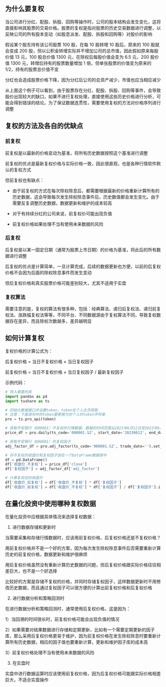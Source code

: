 ## 为什么要复权

当公司进行分红、配股、拆股、回购等操作时，公司的股本结构会发生变化，这将直接影响其股票的交易价格。股票的复权是指对股票的历史交易数据进行调整，以反映公司的所有股本变动（如股息派发、配股、拆股和回购等）对股价的影响

假设某个股东持有该公司股票 100 股，在每 10 股转增 10 股后，原来的 100 股就会变成 200 股，但以公积金转增实际并不增加公司的总市值，因此假如原来每股价值 13 元，100 股总价值 1300 元，在除权后每股价值会变为 6.5 元，200 股价值 1300 元，转增后持有的股票数量增加 1 倍，但单张股票的价值变为原来的 1/2，持有的股票总价值不变

分红也会造成股票价格下降，因为分红后公司的总资产减少，市值也应当相应减少

从上面这个例子可以看到，由于股票存在分红、配股、拆股、回购等事件，会导致股价出现较大的缺口，如果不进行复权处理，直接使用这些历史价格进行分析，可能会得到错误的结论。为了保证数据连贯性，需要使用复权的方法对价格序列进行调整

## 复权的方法及各自的优缺点

### 前复权

前复权是以最新的价格变动为基准，将所有历史数据按照这个基准进行调整

前复权的优点是最新复权价格与实际价格一致，因此很直观，也是各种行情软件默认的复权方式

但前复权也有缺点：

- 由于前复权的方式在每次除权除息后，都需要根据最新的价格重新计算所有的历史数据，这会导致每次发生除权除息事件后，历史数值都会发生变化。由于需要反复调整历史数据，数据更新和维护的成本较高

- 对于有持续分红的公司来说，前复权价可能出现负值

- 前复权价格如果处理不当有使用未来数据的风险

### 后复权

后复权是以某一固定日期（通常为股票上市日期）的价格为基准，将此后的所有数据进行调整

后复权的优点是计算简单，一旦计算完成，后续的数据更新也方便，以前的后复权价格不会因为后面的除权除息事件而发生变动

但后复权价格和真实股票价格可能差别较大，尤其不适用于实盘

### 复权算法

需要注意的是，复权的算法有很多种，包括：经典算法、递归后复权法、递归前复权法、涨跌幅复权法等等，不同平台、不同数据源由于复权算法不同，导致复权数据存在差异，而且除权次数越多，差异越明显

## 如何计算复权

复权价格的计算公式为：

后复权价格 = 当日不复权价格 × 当日复权因子

前复权价格 = 当日不复权价格 × 当日复权因子 / 最新复权因子

示例代码：

```python
# 导入需要的库
import pandas as pd
import tushare as ts

# 初始化数据接口并设置token，token在个人主页获取
# 注意：下面语句中的token要更换为你个人的token字符串
pro = ts.pro_api(token)

# 获取平安银行（000001）不复权的行情数据，数据的时间范围从2023年6月12日至2023年6月20日
price_df = pro.daily(ts_code='000001.SZ', start_date='20230612', end_date='20230620').set_index('trade_date')

# 获取平安银行（000001）的复权因子
adj_factor_df = pro.adj_factor(ts_code='000001.SZ', trade_date='').set_index('trade_date')

# 将不复权的收盘价和复权因子放在一个DataFrame数据表中
df = pd.DataFrame()
df['收盘价_不复权'] = price_df['close']
df['复权因子'] = adj_factor_df['adj_factor']

# 计算复权后的收盘价
df['收盘价_后复权'] = df['收盘价_不复权'] * df['复权因子']
df['收盘价_前复权'] = df['收盘价_不复权'] * df['复权因子'] / df['复权因子'].iloc[-1]
```

## 在量化投资中使用哪种复权数据

在量化投资中应根据具体情况来选择复权数据：

1. 进行数据存储和更新时

当需要采集和存储行情数据时，应该用前复权价格、后复权价格还是不复权价格？

用前复权价格并不是一个好的方案，因为每次发生除权除息事件后否需要重新计算历史的前复权价格，数据更新和维护很麻烦

用后复权价格虽然没有重新计算历史数据的问题，但后复权价格跟实际价格往往相差巨大，也不是一个好选择

比较好的方案是存储不复权的价格，并同时存储复权因子，这样数据更新时不用修改历史数据，而且通过复权因子可以很方便的计算出前复权价格和后复权价格

2. 进行数据分析和策略回测时

在进行数据分析和策略回测时，通常使用后复权价格，这是因为：

1）当回溯的时间很长时，前复权价格可能会出现负值的情况

2）如果需要对结果数据进行存储和定期更新，比如有一个需要定期更新的因子库，那么采用后复权价格更易于维护，因为前复权价格在发生除权除息时要重新计算所有历史数据，相应的因子值也要重新计算，更新和维护因子库的成本高

3）前复权价格处理不当有使用未来数据的风险

3. 在实盘时

实盘中进行数据运算时应该使用前复权价格，因为后复权价格可能跟实际价格相差巨大，不适合实盘操作